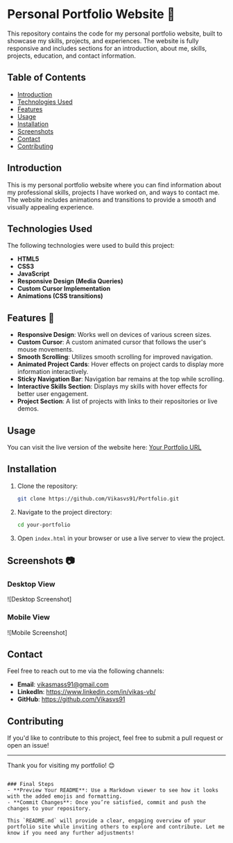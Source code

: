 # Personal Portfolio Website 🚀

This repository contains the code for my personal portfolio website, built to showcase my skills, projects, and experiences. The website is fully responsive and includes sections for an introduction, about me, skills, projects, education, and contact information.

## Table of Contents

- [Introduction](#introduction)
- [Technologies Used](#technologies-used)
- [Features](#features)
- [Usage](#usage)
- [Installation](#installation)
- [Screenshots](#screenshots)
- [Contact](#contact)
- [Contributing](#contributing)

## Introduction

This is my personal portfolio website where you can find information about my professional skills, projects I have worked on, and ways to contact me. The website includes animations and transitions to provide a smooth and visually appealing experience. 

## Technologies Used

The following technologies were used to build this project:

- **HTML5**
- **CSS3**
- **JavaScript**
- **Responsive Design (Media Queries)**
- **Custom Cursor Implementation**
- **Animations (CSS transitions)**

## Features 🌟

- **Responsive Design**: Works well on devices of various screen sizes.
- **Custom Cursor**: A custom animated cursor that follows the user's mouse movements.
- **Smooth Scrolling**: Utilizes smooth scrolling for improved navigation.
- **Animated Project Cards**: Hover effects on project cards to display more information interactively.
- **Sticky Navigation Bar**: Navigation bar remains at the top while scrolling.
- **Interactive Skills Section**: Displays my skills with hover effects for better user engagement.
- **Project Section**: A list of projects with links to their repositories or live demos.

## Usage

You can visit the live version of the website here: [Your Portfolio URL](#)

## Installation

1. Clone the repository:
   ```bash
   git clone https://github.com/Vikasvs91/Portfolio.git
   ```

2. Navigate to the project directory:
   ```bash
   cd your-portfolio
   ```

3. Open `index.html` in your browser or use a live server to view the project.

## Screenshots 📷

### Desktop View

![Desktop Screenshot]

### Mobile View

![Mobile Screenshot]

## Contact

Feel free to reach out to me via the following channels:

- **Email**: vikasmass91@gmail.com
- **LinkedIn**: https://www.linkedin.com/in/vikas-vb/
- **GitHub**: https://github.com/Vikasvs91


## Contributing

If you'd like to contribute to this project, feel free to submit a pull request or open an issue!

---

Thank you for visiting my portfolio! 😊
```

### Final Steps
- **Preview Your README**: Use a Markdown viewer to see how it looks with the added emojis and formatting.
- **Commit Changes**: Once you’re satisfied, commit and push the changes to your repository.

This `README.md` will provide a clear, engaging overview of your portfolio site while inviting others to explore and contribute. Let me know if you need any further adjustments!